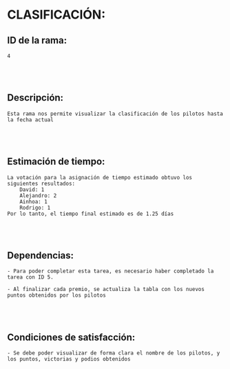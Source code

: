 # CLASIFICACIÓN:
  
## ID de la rama: 
```
4
```
<br><br/>


## Descripción: 
```
Esta rama nos permite visualizar la clasificación de los pilotos hasta la fecha actual
```

<br><br/>

## Estimación de tiempo:
```
La votación para la asignación de tiempo estimado obtuvo los siguientes resultados:
    David: 1
    Alejandro: 2
    Ainhoa: 1
    Rodrigo: 1
Por lo tanto, el tiempo final estimado es de 1.25 días
```
<br><br/>

## Dependencias:
```
- Para poder completar esta tarea, es necesario haber completado la tarea con ID 5.

- Al finalizar cada premio, se actualiza la tabla con los nuevos puntos obtenidos por los pilotos
```

<br><br/>

## Condiciones de satisfacción:
```
- Se debe poder visualizar de forma clara el nombre de los pilotos, y los puntos, victorias y podios obtenidos
```


